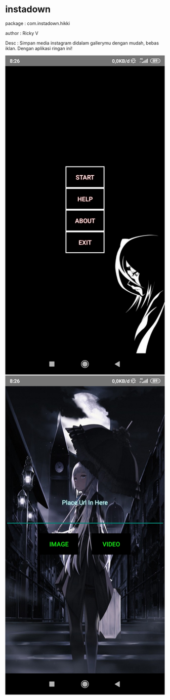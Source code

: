 # instadown
package : com.instadown.hikki

author  : Ricky V

Desc    : Simpan media instagram didalam gallerymu dengan mudah, bebas iklan. Dengan aplikasi ringan ini!

![alt text](https://raw.githubusercontent.com/rickyricko302/instadown/master/mainmenu.jpg)
![alt text](https://raw.githubusercontent.com/rickyricko302/instadown/master/maindownload.jpg)
